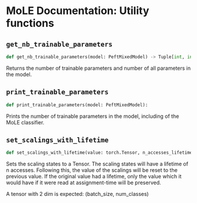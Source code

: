 # MoLE Documentation: Utility functions

## `get_nb_trainable_parameters`
```python
def get_nb_trainable_parameters(model: PeftMixedModel) -> Tuple[int, int]:
```
Returns the number of trainable parameters and number of all parameters in the model.

## `print_trainable_parameters`
```python
def print_trainable_parameters(model: PeftMixedModel):
```
Prints the number of trainable parameters in the model, including of the MoLE classifier.

## `set_scalings_with_lifetime`
```python
def set_scalings_with_lifetime(value: torch.Tensor, n_accesses_lifetime: int):
```
Sets the scaling states to a Tensor. The scaling states will have a lifetime of n accesses. Following
this, the value of the scalings will be reset to the previous value. If the original value had a lifetime,
only the value which it would have if it were read at assignment-time will be preserved.

A tensor with 2 dim is expected: (batch_size, num_classes)
    